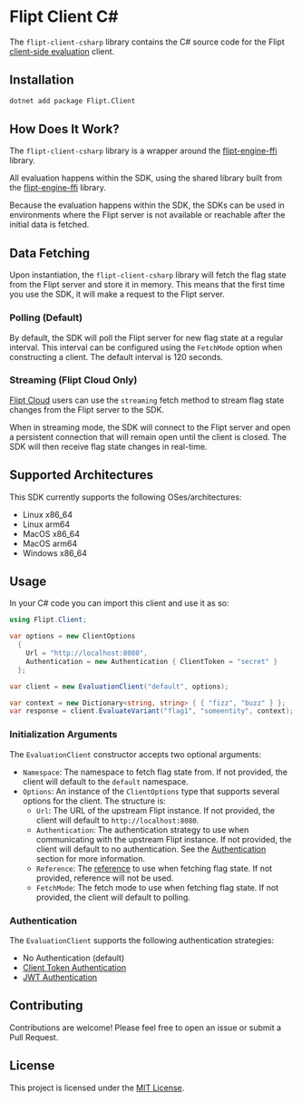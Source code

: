# Flipt Client C#

The `flipt-client-csharp` library contains the C# source code for the Flipt [client-side evaluation](https://www.flipt.io/docs/integration/client) client.

## Installation

```bash
dotnet add package Flipt.Client
```

## How Does It Work?

The `flipt-client-csharp` library is a wrapper around the [flipt-engine-ffi](https://github.com/flipt-io/flipt-client-sdks/tree/main/flipt-engine-ffi) library.

All evaluation happens within the SDK, using the shared library built from the [flipt-engine-ffi](https://github.com/flipt-io/flipt-client-sdks/tree/main/flipt-engine-ffi) library.

Because the evaluation happens within the SDK, the SDKs can be used in environments where the Flipt server is not available or reachable after the initial data is fetched.

## Data Fetching

Upon instantiation, the `flipt-client-csharp` library will fetch the flag state from the Flipt server and store it in memory. This means that the first time you use the SDK, it will make a request to the Flipt server.

### Polling (Default)

By default, the SDK will poll the Flipt server for new flag state at a regular interval. This interval can be configured using the `FetchMode` option when constructing a client. The default interval is 120 seconds.

### Streaming (Flipt Cloud Only)

[Flipt Cloud](https://flipt.io/cloud) users can use the `streaming` fetch method to stream flag state changes from the Flipt server to the SDK.

When in streaming mode, the SDK will connect to the Flipt server and open a persistent connection that will remain open until the client is closed. The SDK will then receive flag state changes in real-time.

## Supported Architectures

This SDK currently supports the following OSes/architectures:

- Linux x86_64
- Linux arm64
- MacOS x86_64
- MacOS arm64
- Windows x86_64

## Usage

In your C# code you can import this client and use it as so:

```csharp
using Flipt.Client;

var options = new ClientOptions
  {
    Url = "http://localhost:8080",
    Authentication = new Authentication { ClientToken = "secret" }
  };

var client = new EvaluationClient("default", options);

var context = new Dictionary<string, string> { { "fizz", "buzz" } };
var response = client.EvaluateVariant("flag1", "someentity", context);
```

### Initialization Arguments

The `EvaluationClient` constructor accepts two optional arguments:

- `Namespace`: The namespace to fetch flag state from. If not provided, the client will default to the `default` namespace.
- `Options`: An instance of the `ClientOptions` type that supports several options for the client. The structure is:
  - `Url`: The URL of the upstream Flipt instance. If not provided, the client will default to `http://localhost:8080`.
  - `Authentication`: The authentication strategy to use when communicating with the upstream Flipt instance. If not provided, the client will default to no authentication. See the [Authentication](#authentication) section for more information.
  - `Reference`: The [reference](https://docs.flipt.io/guides/user/using-references) to use when fetching flag state. If not provided, reference will not be used.
  - `FetchMode`: The fetch mode to use when fetching flag state. If not provided, the client will default to polling.

### Authentication

The `EvaluationClient` supports the following authentication strategies:

- No Authentication (default)
- [Client Token Authentication](https://docs.flipt.io/authentication/using-tokens)
- [JWT Authentication](https://docs.flipt.io/authentication/using-jwts)

## Contributing

Contributions are welcome! Please feel free to open an issue or submit a Pull Request.

## License

This project is licensed under the [MIT License](LICENSE).

